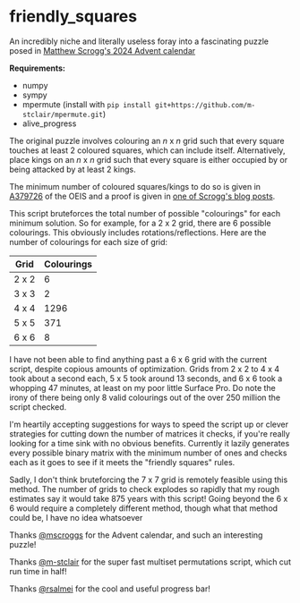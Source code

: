 # friendly_squares

An incredibly niche and literally useless foray into a fascinating puzzle posed in [Matthew Scrogg's 2024 Advent calendar](https://www.mscroggs.co.uk/puzzles/advent2024)

**Requirements:**
- numpy
- sympy
- mpermute (install with `pip install git+https://github.com/m-stclair/mpermute.git`)
- alive_progress

The original puzzle involves colouring an *n* x *n* grid such that every square touches at least 2 coloured squares, which can include itself. Alternatively, place kings on an *n* x *n* grid such that every square is either occupied by or being attacked by at least 2 kings.

The minimum number of coloured squares/kings to do so is given in [A379726](https://oeis.org/A379726) of the OEIS and a proof is given in [one of Scrogg's blog posts](https://www.mscroggs.co.uk/blog/114).

This script bruteforces the total number of possible "colourings" for each minimum solution. So for example, for a 2 x 2 grid, there are 6 possible colourings. This obviously includes rotations/reflections. Here are the number of colourings for each size of grid:

| Grid     | Colourings |
| -------- | ---------- |
| 2 x 2    | 6          |
| 3 x 3    | 2          |
| 4 x 4    | 1296       |
| 5 x 5    | 371        |
| 6 x 6    | 8          |

I have not been able to find anything past a 6 x 6 grid with the current script, despite copious amounts of optimization. Grids from 2 x 2 to 4 x 4 took about a second each, 5 x 5 took around 13 seconds, and 6 x 6 took a whopping 47 minutes, at least on my poor little Surface Pro. Do note the irony of there being only 8 valid colourings out of the over 250 million the script checked.

I'm heartily accepting suggestions for ways to speed the script up or clever strategies for cutting down the number of matrices it checks, if you're really looking for a time sink with no obvious benefits. Currently it lazily generates every possible binary matrix with the minimum number of ones and checks each as it goes to see if it meets the "friendly squares" rules.

Sadly, I don't think bruteforcing the 7 x 7 grid is remotely feasible using this method. The number of grids to check explodes so rapidly that my rough estimates say it would take 875 years with this script! Going beyond the 6 x 6 would require a completely different method, though what that method could be, I have no idea whatsoever

Thanks [@mscroggs](https://github.com/mscroggs) for the Advent calendar, and such an interesting puzzle!

Thanks [@m-stclair](https://github.com/m-stclair) for the super fast multiset permutations script, which cut run time in half!

Thanks [@rsalmei](https://github.com/rsalmei) for the cool and useful progress bar!
